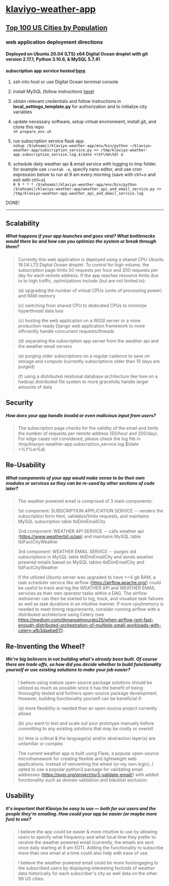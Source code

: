 # [klaviyo-weather-app](https://www.klaviyo.com/)
## [Top 100 US Cities by Population](https://en.wikipedia.org/wiki/List_of_United_States_cities_by_population)
### web application deployment directions
#### Deployed on Ubuntu 20.04 (LTS) x64 Digital Ocean droplet with git version 2.17.1, Python 3.10.6, & MySQL 5.7.41 
#### subscription app service hosted [here](http://ericrxu.com:1984/klaviyo_weather_app)
1. ssh into host or use Digital Ocean terminal console

2. install MySQL (follow instructions [here](https://www.digitalocean.com/community/tutorials/how-to-install-mysql-on-ubuntu-20-04))

3. obtain relevant credentials and follow instructions in **local_settings_template.py** for authorization and to initialize city variables

4. update necessary software, setup virtual environment, install git, and  clone this repo<br>
`sh prepare_env.sh`

5. run subscription service flask app. <br>
`nohup /$(whoami)/klaviyo-weather-app/env/bin/python ~/klaviyo-weather-app/subscription_service.py >> /tmp/klaviyo-weather-app.subscription_service.log.$(date +\%Y\%m\%d) &`

6. schedule daily weather api & email service with logging to tmp folder. <br> 
for example use `crontab -e`, specify nano editor, and use cron expression below to run at 9 am every morning (save with ctrl+o and exit with ctrl+x) <br>
`0 9 * * * /$(whoami)/klaviyo-weather-app/env/bin/python /$(whoami)/klaviyo-weather-app/weather_api_and_email_service.py >> /tmp/klaviyo-weather-app.weather_api_and_email_service.log`

DONE!

-----------------------------------------------------------------------------------------------------------------------------

## Scalability 
##### What happens if your app launches and goes viral? What bottlenecks would there be and how can you optimize the system or break through them?

>Currently this web application is deployed using a shared CPU Ubuntu 18.04 LTS Digital Ocean droplet.  To control for high volume, the subscription page limits 50 requests per hour and 200 requests per day for each remote address.  If the app reaches resource limits due to to high traffic, optimizations include (but are not limited to):

>(a) upgrading the number of virtual CPUs (units of processing power) and RAM memory

>(c) switching from shared CPU to dedicated CPUs to minimize hyperthread data loss

>(c) hosting the web application on a WGSI server or a more production-ready Django web application framework to more efficiently handle concurrent requests/threads

>(d) separating the subscription app server from the weather api and the weather email servers

>(e) purging older subscriptions on a regular cadence to save on storage and compute (currently subscriptions older than 10 days are purged)

>(f) using a distributed relational database architecture like hive on a hadoop distributed file system to more gracefully handle larger amounts of data



## Security 
##### How does your app handle invalid or even malicious input from users?

>The subscription page checks for the validity of the email and limits the number of requests per remote address (50/hour and 200/day).  For edge cases not considered, please check the log file in /tmp/klaviyo-weather-app.subscription_service.log.$(date +\%Y\%m\%d)

## Re-Usability 
##### What components of your app would make sense to be their own modules or services so they can be re-used by other sections of code later?

>The weather powered email is comprised of 3 main components: 

>1st component: SUBSCRIPTION APPLICATION SERVICE -- renders the subscription form html, validates/limits requests, and maintains MySQL subscription table tblDimEmailCity

>2nd component: WEATHER API SERVICE -- calls weather api (https://www.weatherbit.io/api) and maintains MySQL table tblFactCityWeather

>3rd component: WEATHER EMAIL SERVICE -- purges old subscriptions in MySQL table tblDimEmailCity and sends weather powered emails based on MySQL tables tblDimEmailCity and tblFactCityWeather

>If the utilized Ubuntu server was upgraded to have >=4 gb RAM, a task scheduler service like airflow (https://airflow.apache.org/) could be useful to track and log the WEATHER API and WEATHER EMAIL services as their own operator tasks within a DAG.  The airflow webserver can then be started to log, track, and visualize task failures as well as task durations in an intuitive manner.  If more cpu/memory is needed to meet timing requirements, consider running airflow with a distributed architecture using Celery (see https://medium.com/@manuelmourato25/when-airflow-isnt-fast-enough-distributed-orchestration-of-multiple-small-workloads-with-celery-afb3daebe611).

## Re-Inventing the Wheel? 
##### We're big believers in not building what's already been built. Of course there are trade offs, so how did you decide whether to build functionality yourself or use existing solutions to make your job easier?

>I believe using mature open-source package solutions should be utilized as much as possible since it has the benefit of being thoroughly tested and furthers open-source package development.  However, building functionality yourself can be beneficial if:

>(a) more flexibility is needed than an open-source project currently allows 

>(b) you want to test and scale out your prototype manually before committing to any existing solutions that may be costly or overkill

>(c) time is critical & the language(s) and/or abstraction layer(s) are unfamiliar or complex

>The current weather app is built using Flask, a popular open-source microframework for creating flexible and lightweight web applications.  Instead of reinventing the wheel (or my own logic), I opted to use a popular python3 package for validating email addresses (https://pypi.org/project/py3-validate-email/) with added functionality such as domain validation and blacklist exclusion.


## Usability 
##### It's important that Klaviyo be easy to use — both for our users and the people they're emailing. How could your app be easier (or maybe more fun) to use?

>I believe the app could be easier & more intuitive to use by allowing users to specify what frequency and what local time they prefer to receive the weather powered email (currently, the emails are sent once daily starting at 9 am EDT).  Adding the functionality to subscribe more than one email at a time could also help with ease of use.


>I believe the weather powered email could be more fun/engaging to the subscribed users by displaying interesting factoids of weather data historically for each subscriber's city as well data on the other 99 US cities.  
